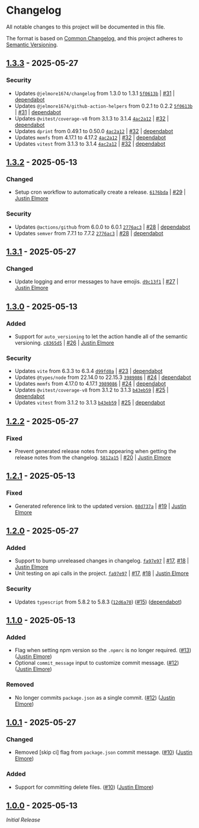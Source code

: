 # Changelog

All notable changes to this project will be documented in this file.

The format is based on [Common Changelog](https://common-changelog.org),
and this project adheres to [Semantic Versioning](https://semver.org/spec/v2.0.0.html).

## [1.3.3] - 2025-05-27

### Security

- Updates `@jelmore1674/changelog` from 1.3.0 to 1.3.1 [`5f0613b`](https://github.com/jelmore1674/release-semver-action/commit/5f0613bcaa74c47dcb02cde9acf5300f37d926e8) | [#31](https://github.com/jelmore1674/release-semver-action/pull/31) | [dependabot](https://github.com/apps/dependabot)
- Updates `@jelmore1674/github-action-helpers` from 0.2.1 to 0.2.2 [`5f0613b`](https://github.com/jelmore1674/release-semver-action/commit/5f0613bcaa74c47dcb02cde9acf5300f37d926e8) | [#31](https://github.com/jelmore1674/release-semver-action/pull/31) | [dependabot](https://github.com/apps/dependabot)
- Updates `@vitest/coverage-v8` from 3.1.3 to 3.1.4 [`4ac2a12`](https://github.com/jelmore1674/release-semver-action/commit/4ac2a12b1635ed6fedb2d8d979f3964d55b96ebb) | [#32](https://github.com/jelmore1674/release-semver-action/pull/32) | [dependabot](https://github.com/apps/dependabot)
- Updates `dprint` from 0.49.1 to 0.50.0 [`4ac2a12`](https://github.com/jelmore1674/release-semver-action/commit/4ac2a12b1635ed6fedb2d8d979f3964d55b96ebb) | [#32](https://github.com/jelmore1674/release-semver-action/pull/32) | [dependabot](https://github.com/apps/dependabot)
- Updates `memfs` from 4.17.1 to 4.17.2 [`4ac2a12`](https://github.com/jelmore1674/release-semver-action/commit/4ac2a12b1635ed6fedb2d8d979f3964d55b96ebb) | [#32](https://github.com/jelmore1674/release-semver-action/pull/32) | [dependabot](https://github.com/apps/dependabot)
- Updates `vitest` from 3.1.3 to 3.1.4 [`4ac2a12`](https://github.com/jelmore1674/release-semver-action/commit/4ac2a12b1635ed6fedb2d8d979f3964d55b96ebb) | [#32](https://github.com/jelmore1674/release-semver-action/pull/32) | [dependabot](https://github.com/apps/dependabot)

## [1.3.2] - 2025-05-13

### Changed

- Setup cron workflow to automatically create a release. [`6176bda`](https://github.com/jelmore1674/release-semver-action/commit/6176bdaa49fed57eaa49aa30d5c892957e879306) | [#29](https://github.com/jelmore1674/release-semver-action/pull/29) | [Justin Elmore](https://github.com/jelmore1674)

### Security

- Updates `@actions/github` from 6.0.0 to 6.0.1 [`2776ac3`](https://github.com/jelmore1674/release-semver-action/commit/2776ac355ba2269cb7042e840fea2b86144dd315) | [#28](https://github.com/jelmore1674/release-semver-action/pull/28) | [dependabot](https://github.com/apps/dependabot)
- Updates `semver` from 7.7.1 to 7.7.2 [`2776ac3`](https://github.com/jelmore1674/release-semver-action/commit/2776ac355ba2269cb7042e840fea2b86144dd315) | [#28](https://github.com/jelmore1674/release-semver-action/pull/28) | [dependabot](https://github.com/apps/dependabot)

## [1.3.1] - 2025-05-27

### Changed

- Update logging and error messages to have emojis. [`d9c13f1`](https://github.com/jelmore1674/release-semver-action/commit/d9c13f19739c0a102dbec4019cecc6199e3a5ac1) | [#27](https://github.com/jelmore1674/release-semver-action/pull/27) | [Justin Elmore](https://github.com/jelmore1674)

## [1.3.0] - 2025-05-13

### Added

- Support for `auto_versioning` to let the action handle all of the semantic versioning. [`c8365d5`](https://github.com/jelmore1674/release-semver-action/commit/c8365d5e409241454ea1acfefab368a80af42046) | [#26](https://github.com/jelmore1674/release-semver-action/pull/26) | [Justin Elmore](https://github.com/jelmore1674)

### Security

- Updates `vite` from 6.3.3 to 6.3.4 [`d99fd0a`](https://github.com/jelmore1674/release-semver-action/commit/d99fd0af54a4a827001765ccc8653085af82e276) | [#23](https://github.com/jelmore1674/release-semver-action/pull/23) | [dependabot](https://github.com/apps/dependabot)
- Updates `@types/node` from 22.14.0 to 22.15.3 [`3989086`](https://github.com/jelmore1674/release-semver-action/commit/3989086e607bbe227d75c1691124a6cc7026859a) | [#24](https://github.com/jelmore1674/release-semver-action/pull/24) | [dependabot](https://github.com/apps/dependabot)
- Updates `memfs` from 4.17.0 to 4.17.1 [`3989086`](https://github.com/jelmore1674/release-semver-action/commit/3989086e607bbe227d75c1691124a6cc7026859a) | [#24](https://github.com/jelmore1674/release-semver-action/pull/24) | [dependabot](https://github.com/apps/dependabot)
- Updates `@vitest/coverage-v8` from 3.1.2 to 3.1.3 [`b43eb59`](https://github.com/jelmore1674/release-semver-action/commit/b43eb59265a60d8024bb569b8063e1b91c466090) | [#25](https://github.com/jelmore1674/release-semver-action/pull/25) | [dependabot](https://github.com/apps/dependabot)
- Updates `vitest` from 3.1.2 to 3.1.3 [`b43eb59`](https://github.com/jelmore1674/release-semver-action/commit/b43eb59265a60d8024bb569b8063e1b91c466090) | [#25](https://github.com/jelmore1674/release-semver-action/pull/25) | [dependabot](https://github.com/apps/dependabot)

## [1.2.2] - 2025-05-27

### Fixed

- Prevent generated release notes from appearing when getting the release notes from the changelog. [`5812a15`](https://github.com/jelmore1674/release-semver-action/commit/5812a151ddb3f7811bcbe7912821fb7f453cb371) | [#20](https://github.com/jelmore1674/release-semver-action/pull/20) | [Justin Elmore](https://github.com/jelmore1674)

## [1.2.1] - 2025-05-13

### Fixed

- Generated reference link to the updated version. [`08d737a`](https://github.com/jelmore1674/release-semver-action/commit/08d737a866076cd5458711bdbf8483ec5f36fe50) | [#19](https://github.com/jelmore1674/release-semver-action/pull/19) | [Justin Elmore](https://github.com/jelmore1674)

## [1.2.0] - 2025-05-27

### Added

- Support to bump unreleased changes in changelog. [`fa97e97`](https://github.com/jelmore1674/release-semver-action/commit/fa97e97bd52fcfb8b0f1a375aff5f85ceb52819f) | [#17](https://github.com/jelmore1674/release-semver-action/issues/17), [#18](https://github.com/jelmore1674/release-semver-action/pull/18) | [Justin Elmore](https://github.com/jelmore1674)
- Unit testing on api calls in the project. [`fa97e97`](https://github.com/jelmore1674/release-semver-action/commit/fa97e97bd52fcfb8b0f1a375aff5f85ceb52819f) | [#17](https://github.com/jelmore1674/release-semver-action/issues/17), [#18](https://github.com/jelmore1674/release-semver-action/pull/18) | [Justin Elmore](https://github.com/jelmore1674)

### Security

- Updates `typescript` from 5.8.2 to 5.8.3 ([`12d6a70`](https://github.com/jelmore1674/release-semver-action/commit/12d6a7004b93089ed5acd89297ecf7f3c68396aa)) ([#15](https://github.com/jelmore1674/release-semver-action/pull/15)) ([dependabot](https://github.com/apps/dependabot))

## [1.1.0] - 2025-05-13

### Added

- Flag when setting npm version so the `.npmrc` is no longer required. ([#13](https://github.com/jelmore1674/release-semver-action/pull/13)) ([Justin Elmore](https://github.com/jelmore1674))
- Optional `commit_message` input to customize commit message. ([#12](https://github.com/jelmore1674/release-semver-action/pull/12)) ([Justin Elmore](https://github.com/jelmore1674))

### Removed

- No longer commits `package.json` as a single commit. ([#12](https://github.com/jelmore1674/release-semver-action/pull/12)) ([Justin Elmore](https://github.com/jelmore1674))

## [1.0.1] - 2025-05-27

### Changed

- Removed [skip ci] flag from `package.json` commit message. ([#10](https://github.com/jelmore1674/release-semver-action/pull/10)) ([Justin Elmore](https://github.com/jelmore1674))

### Added

- Support for committing delete files. ([#10](https://github.com/jelmore1674/release-semver-action/pull/10)) ([Justin Elmore](https://github.com/jelmore1674))

## [1.0.0] - 2025-05-13

_Initial Release_

[1.3.3]: https://github.com/jelmore1674/release-semver-action/releases/tag/v1.3.3
[1.3.2]: https://github.com/jelmore1674/release-semver-action/releases/tag/v1.3.2
[1.3.1]: https://github.com/jelmore1674/release-semver-action/releases/tag/v1.3.1
[1.3.0]: https://github.com/jelmore1674/release-semver-action/releases/tag/v1.3.0
[1.2.2]: https://github.com/jelmore1674/release-semver-action/releases/tag/v1.2.2
[1.2.1]: https://github.com/jelmore1674/release-semver-action/releases/tag/v1.2.1
[1.2.0]: https://github.com/jelmore1674/release-semver-action/releases/tag/v1.2.0
[1.1.0]: https://github.com/jelmore1674/release-semver-action/releases/tag/v1.1.0
[1.0.1]: https://github.com/jelmore1674/release-semver-action/releases/tag/v1.0.1
[1.0.0]: https://github.com/jelmore1674/release-semver-action/releases/tag/v1.0.0
